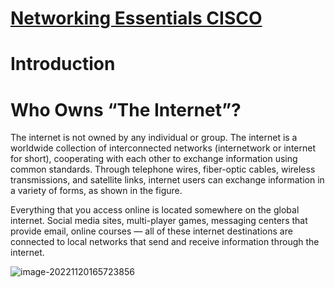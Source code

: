 # [**Networking Essentials CISCO**](https://skillsforall.com/course/networking-essentials?userLang=en-US)

# Introduction

# Who Owns “The Internet”?

The internet is not owned by any individual or group. The internet is a worldwide collection of interconnected networks (internetwork or internet for short), cooperating with each other to exchange information using common standards. Through telephone wires, fiber-optic cables, wireless transmissions, and satellite links, internet users can exchange information in a variety of forms, as shown in the figure.

Everything that you access online is located somewhere on the global internet. Social media sites, multi-player games, messaging centers that provide email, online courses — all of these internet destinations are connected to local networks that send and receive information through the internet.

![image-20221120165723856](/home/pikali/Mega/Github/gaRur_notes/assets/image-20221120165723856.png)



